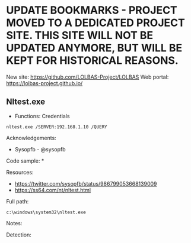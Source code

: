 # UPDATE BOOKMARKS - PROJECT MOVED TO A DEDICATED PROJECT SITE. THIS SITE WILL NOT BE UPDATED ANYMORE, BUT WILL BE KEPT FOR HISTORICAL REASONS.
New site: https://github.com/LOLBAS-Project/LOLBAS
Web portal: https://lolbas-project.github.io/ 
## Nltest.exe

* Functions: Credentials

```
nltest.exe /SERVER:192.168.1.10 /QUERY
```

Acknowledgements:
* Sysopfb - @sysopfb

Code sample:
*

Resources:
* https://twitter.com/sysopfb/status/986799053668139009
* https://ss64.com/nt/nltest.html

Full path:
```
c:\windows\system32\nltest.exe
```

Notes:


Detection:

 
